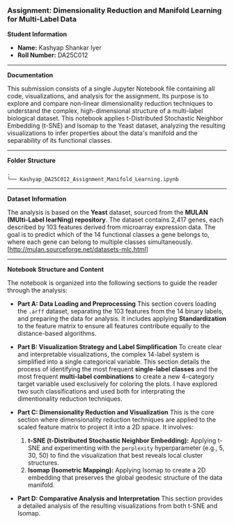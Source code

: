 ### **Assignment: Dimensionality Reduction and Manifold Learning for Multi-Label Data**

**Student Information**

  * **Name:** Kashyap Shankar Iyer
  * **Roll Number:** DA25C012

-----

**Documentation**

This submission consists of a single Jupyter Notebook file containing all code, visualizations, and analysis for the assignment. Its purpose is to explore and compare non-linear dimensionality reduction techniques to understand the complex, high-dimensional structure of a multi-label biological dataset. This notebook applies t-Distributed Stochastic Neighbor Embedding (t-SNE) and Isomap to the Yeast dataset, analyzing the resulting visualizations to infer properties about the data's manifold and the separability of its functional classes.

-----

**Folder Structure**

```
.
└── Kashyap_DA25C012_Assignment_Manifold_Learning.ipynb
```

-----

**Dataset Information**

The analysis is based on the **Yeast** dataset, sourced from the **MULAN (MUlti-Label learNing) repository**. The dataset contains 2,417 genes, each described by 103 features derived from microarray expression data. The goal is to predict which of the 14 functional classes a gene belongs to, where each gene can belong to multiple classes simultaneously. [http://mulan.sourceforge.net/datasets-mlc.html]

-----

**Notebook Structure and Content**

The notebook is organized into the following sections to guide the reader through the analysis:

  * **Part A: Data Loading and Preprocessing**
    This section covers loading the `.arff` dataset, separating the 103 features from the 14 binary labels, and preparing the data for analysis. It includes applying **Standardization** to the feature matrix to ensure all features contribute equally to the distance-based algorithms.

  * **Part B: Visualization Strategy and Label Simplification**
    To create clear and interpretable visualizations, the complex 14-label system is simplified into a single categorical variable. This section details the process of identifying the most frequent **single-label classes** and the most frequent **multi-label combinations** to create a new 4-category target variable used exclusively for coloring the plots. I have explored two such classifications and used both for interprating the dimentionality reduction techniques.

  * **Part C: Dimensionality Reduction and Visualization**
    This is the core section where dimensionality reduction techniques are applied to the scaled feature matrix to project it into a 2D space. It involves:

    1.  **t-SNE (t-Distributed Stochastic Neighbor Embedding):** Applying t-SNE and experimenting with the `perplexity` hyperparameter (e.g., 5, 30, 50) to find the visualization that best reveals local cluster structures.
    2.  **Isomap (Isometric Mapping):** Applying Isomap to create a 2D embedding that preserves the global geodesic structure of the data manifold.

  * **Part D: Comparative Analysis and Interpretation**
    This section provides a detailed analysis of the resulting visualizations from both t-SNE and Isomap.